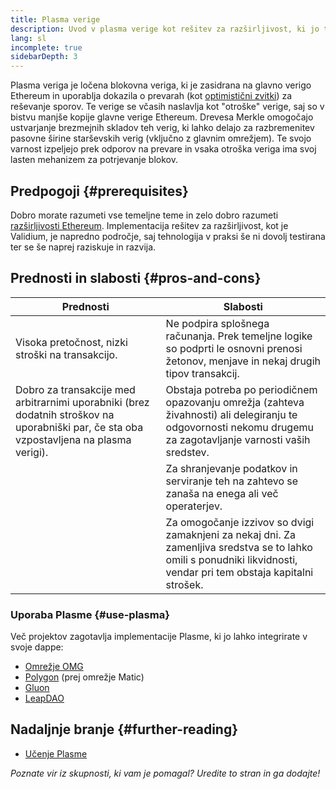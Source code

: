 ```yaml
---
title: Plasma verige
description: Uvod v plasma verige kot rešitev za razširljivost, ki jo trenutno uporablja skupnost Ethereum.
lang: sl
incomplete: true
sidebarDepth: 3
---
```


Plasma veriga je ločena blokovna veriga, ki je zasidrana na glavno verigo Ethereum in uporablja dokazila o prevarah (kot [optimistični zvitki](/developers/docs/scaling/optimistic-rollups/)) za reševanje sporov. Te verige se včasih naslavlja kot "otroške" verige, saj so v bistvu manjše kopije glavne verige Ethereum. Drevesa Merkle omogočajo ustvarjanje brezmejnih skladov teh verig, ki lahko delajo za razbremenitev pasovne širine starševskih verig (vključno z glavnim omrežjem). Te svojo varnost izpeljejo prek <GlossaryTooltip termKey="fraud-proof">odporov na prevare</GlossaryTooltip> in vsaka otroška veriga ima svoj lasten mehanizem za potrjevanje blokov.

## Predpogoji {#prerequisites}

Dobro morate razumeti vse temeljne teme in zelo dobro razumeti [razširljivosti Ethereum](/developers/docs/scaling/). Implementacija rešitev za razširljivost, kot je Validium, je napredno področje, saj tehnologija v praksi še ni dovolj testirana ter se še naprej raziskuje in razvija.

## Prednosti in slabosti {#pros-and-cons}

| Prednosti                                                                                                                                | Slabosti                                                                                                                                                            |
| ---------------------------------------------------------------------------------------------------------------------------------------- | ------------------------------------------------------------------------------------------------------------------------------------------------------------------- |
| Visoka pretočnost, nizki stroški na transakcijo.                                                                                         | Ne podpira splošnega računanja. Prek temeljne logike so podprti le osnovni prenosi žetonov, menjave in nekaj drugih tipov transakcij.                               |
| Dobro za transakcije med arbitrarnimi uporabniki (brez dodatnih stroškov na uporabniški par, če sta oba vzpostavljena na plasma verigi). | Obstaja potreba po periodičnem opazovanju omrežja (zahteva živahnosti) ali delegiranju te odgovornosti nekomu drugemu za zagotavljanje varnosti vaših sredstev.     |
|                                                                                                                                          | Za shranjevanje podatkov in serviranje teh na zahtevo se zanaša na enega ali več operaterjev.                                                                       |
|                                                                                                                                          | Za omogočanje izzivov so dvigi zamaknjeni za nekaj dni. Za zamenljiva sredstva se to lahko omili s ponudniki likvidnosti, vendar pri tem obstaja kapitalni strošek. |

### Uporaba Plasme {#use-plasma}

Več projektov zagotavlja implementacije Plasme, ki jo lahko integrirate v svoje dappe:

- [Omrežje OMG](https://omg.network/)
- [Polygon](https://polygon.technology/) (prej omrežje Matic)
- [Gluon](https://gluon.network/)
- [LeapDAO](https://ipfs.leapdao.org/)

## Nadaljnje branje {#further-reading}

- [Učenje Plasme](https://www.learnplasma.org/en/)

_Poznate vir iz skupnosti, ki vam je pomagal? Uredite to stran in ga dodajte!_
